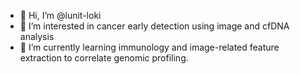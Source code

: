 - 👋 Hi, I’m @lunit-loki
- 👀 I’m interested in cancer early detection using image and cfDNA analysis
- 🌱 I’m currently learning immunology and image-related feature extraction to correlate genomic profiling. 

<!---
lunit-loki/lunit-loki is a ✨ special ✨ repository because its `README.md` (this file) appears on your GitHub profile.
You can click the Preview link to take a look at your changes.
--->
